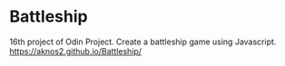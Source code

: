 # Battleship

16th project of Odin Project. Create a battleship game using Javascript.
https://aknos2.github.io/Battleship/
